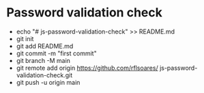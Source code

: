 # Password validation check

- echo "# js-password-validation-check" >> README.md
- git init
- git add README.md
- git commit -m "first commit"
- git branch -M main
- git remote add origin https://github.com/rflsoares/
js-password-validation-check.git
- git push -u origin main